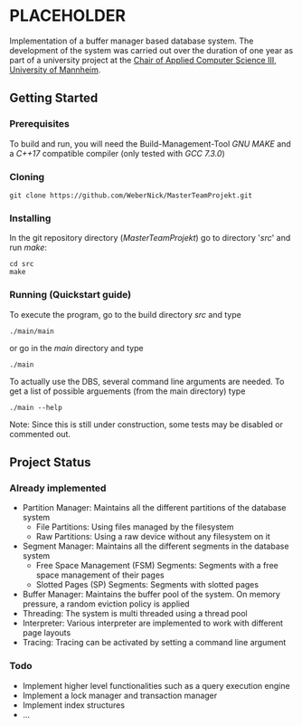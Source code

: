 # PLACEHOLDER

Implementation of a buffer manager based database system. The development of the system was carried out over the duration of one year as part of a university project at the [Chair of Applied Computer Science III, University of Mannheim](http://lspi3.informatik.uni-mannheim.de/en/home/). 

## Getting Started

### Prerequisites

To build and run, you will need the Build-Management-Tool _GNU MAKE_ and a _C++17_ compatible compiler (only tested with _GCC 7.3.0_)

### Cloning

```
git clone https://github.com/WeberNick/MasterTeamProjekt.git
```

### Installing

In the git repository directory (_MasterTeamProjekt_) go to directory '_src_' and run _make_:
```
cd src
make
```

### Running (Quickstart guide)
To execute the program, go to the build directory _src_ and type 

```
./main/main
```

or go in the _main_ directory and type

```
./main
```

To actually use the DBS, several command line arguments are needed. To get a list of possible arguements (from the main directory) type

```
./main --help
```

Note: Since this is still under construction, some tests may be disabled or commented out.

## Project Status

### Already implemented

* Partition Manager: Maintains all the different partitions of the database system
  * File Partitions: Using files managed by the filesystem
  * Raw Partitions: Using a raw device without any filesystem on it
* Segment Manager: Maintains all the different segments in the database system
  * Free Space Management (FSM) Segments: Segments with a free space management of their pages
  * Slotted Pages (SP) Segments: Segments with slotted pages
* Buffer Manager: Maintains the buffer pool of the system. On memory pressure, a random eviction policy is applied
* Threading: The system is multi threaded using a thread pool
* Interpreter: Various interpreter are implemented to work with different page layouts
* Tracing: Tracing can be activated by setting a command line argument

### Todo

* Implement higher level functionalities such as a query execution engine
* Implement a lock manager and transaction manager
* Implement index structures
* ...
